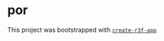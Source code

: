 # por

This project was bootstrapped with [`create-r3f-app`](https://github.com/RenaudROHLINGER/create-r3f-app)